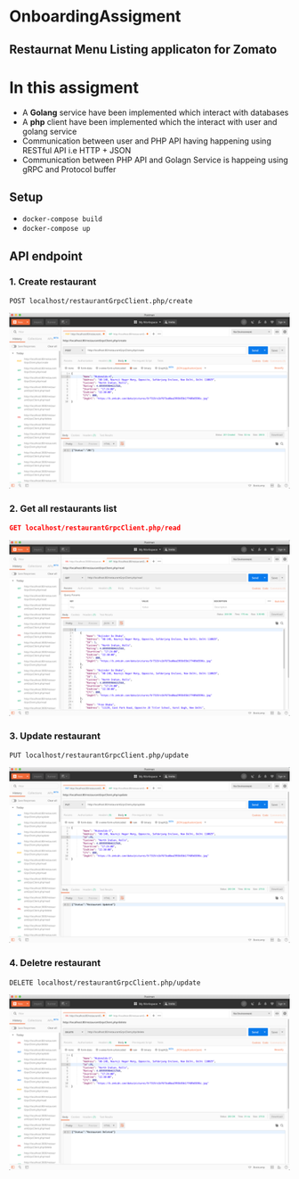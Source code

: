 # OnboardingAssigment
## Restaurnat Menu Listing applicaton for Zomato

# In this assigment 
* A **Golang** service have been implemented which interact with databases
* A **php** client have been implemented which the interact with user and golang service
* Communication between user and PHP API having happening using RESTful API i.e HTTP + JSON
* Communication between PHP API and Golagn Service is happeing using gRPC and Protocol buffer

## Setup
* `docker-compose build`
* `docker-compose up`

## API endpoint
### 1. Create restaurant
```
POST localhost/restaurantGrpcClient.php/create
```
![](Output/create.png)

### 2. Get all restaurants list
```json
GET localhost/restaurantGrpcClient.php/read
```
![](Output/read.png)

### 3. Update restaurant
```
PUT localhost/restaurantGrpcClient.php/update
```
![](Output/update.png)

### 4. Deletre restaurant
```
DELETE localhost/restaurantGrpcClient.php/update
```
![](Output/delete.png)
